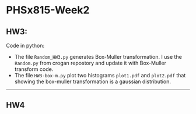 # PHSx815-Week2
## HW3: 
Code in python:
+ The file `Random_HW3.py` generates Box-Muller transformation. I use the `Random.py` from crogan repostory and update it with Box-Muller transform code. 
+ The file `HW3-box-m.py` plot two histograms `plot1.pdf` and `plot2.pdf` that showing the box-muller transformation is a gaussian distribution. 

******
## HW4
